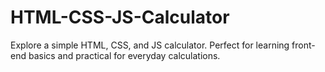 # HTML-CSS-JS-Calculator
Explore a simple HTML, CSS, and JS calculator. Perfect for learning front-end basics and practical for everyday calculations.
